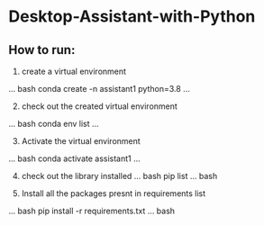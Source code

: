 # Desktop-Assistant-with-Python

## How to run:

1. create a virtual environment 

... bash
conda create -n assistant1 python=3.8
...

2. check out the created virtual environment

... bash
conda env list
...

3. Activate the virtual environment

... bash
conda activate assistant1
...

4. check out the library installed
... bash
pip list
... bash

5. Install all the packages presnt in requirements list

... bash
pip install -r requirements.txt
... bash
